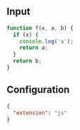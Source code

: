 
## Input
```javascript input
function f(x, a, b) {
  if (x) {
    console.log('a');
    return a;
  }
  return b;
}
```

## Configuration
```json configuration
{
  "extension": "js"
}
```
